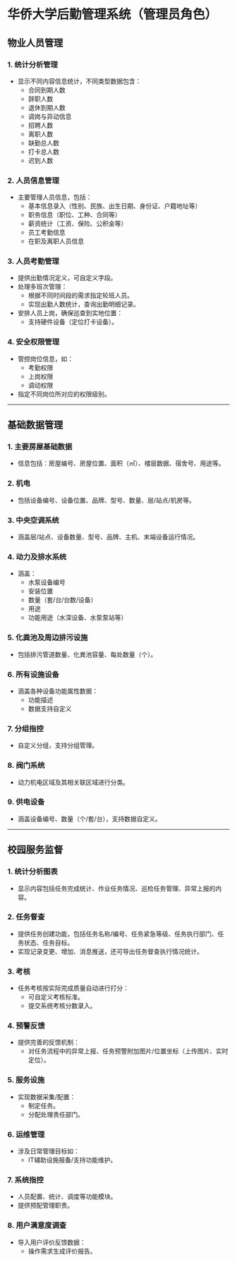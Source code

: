 # 华侨大学后勤管理系统（管理员角色）

## 物业人员管理

### 1. 统计分析管理

- 显示不同内容信息统计，不同类型数据包含：
    - 合同到期人数
    - 辞职人数
    - 退休到期人数
    - 调岗与异动信息
    - 招聘人数
    - 离职人数
    - 缺勤总人数
    - 打卡总人数
    - 迟到人数

### 2. 人员信息管理

- 主要管理人员信息，包括：
    - 基本信息录入（性别、民族、出生日期、身份证、户籍地址等）
    - 职务信息（职位、工种、合同等）
    - 薪资统计（工资、保险、公积金等）
    - 员工考勤信息
    - 在职及离职人员信息

### 3. 人员考勤管理

- 提供出勤情况定义，可自定义字段。
- 处理多班次管理：
    - 根据不同时间段的需求指定轮班人员。
    - 实现出勤人数统计，查询出勤明细记录。
- 安排人员上岗，确保巡查到实地位置：
    - 支持硬件设备（定位打卡设备）。

### 4. 安全权限管理

- 管控岗位信息，如：
    - 考勤权限
    - 上岗权限
    - 调动权限
- 指定不同岗位所对应的权限级别。

---

## 基础数据管理

### 1. 主要房屋基础数据

- 信息包括：房屋编号、房屋位置、面积（㎡）、楼层数据、宿舍号、用途等。

### 2. 机电

- 包括设备编号、设备位置、品牌、型号、数量、层/站点/机房等。

### 3. 中央空调系统

- 涵盖层/站点、设备数量、型号、品牌、主机、末端设备运行情况。

### 4. 动力及排水系统

- 涵盖：
    - 水泵设备编号
    - 安装位置
    - 数量（套/台/台数/设备）
    - 用途
    - 功能用途（水深设备、水泵泵站等）

### 5. 化粪池及周边排污设施

- 包括排污管道数量、化粪池容量、每处数量（个）。

### 6. 所有设施设备

- 涵盖各种设备功能属性数据：
    - 功能描述
    - 数据支持自定义

### 7. 分组指控

- 自定义分组，支持分组管理。

### 8. 阀门系统

- 动力机电区域及其相关联区域进行分类。

### 9. 供电设备

- 涵盖设备编号、数量（个/套/台），支持数据自定义。

---

## 校园服务监督

### 1. 统计分析图表

- 显示内容包括任务完成统计、作业任务情况、巡检任务管理、异常上报的内容。

### 2. 任务督查

- 提供任务创建功能，包括任务名称/编号、任务紧急等级、任务执行部门、任务状态、任务目标。
- 实现记录变更、增加、消息推送，还可导出任务督查执行情况统计。

### 3. 考核

- 任务考核按实际完成质量自动进行打分：
    - 可自定义考核标准。
    - 提交系统考核分数录入。

### 4. 预警反馈

- 提供完善的反馈机制：
    - 对任务流程中的异常上报、任务预警附加图片/位置坐标（上传图片、实时定位）。

### 5. 服务设施

- 实现数据采集/配置：
    - 制定任务。
    - 分配处理责任部门。

### 6. 运维管理

- 涉及日常管理目标如：
    - IT辅助设施报备/支持功能维护。

### 7. 系统指控

- 人员配置、统计、调度等功能模块。
- 提供预配管理职责。

### 8. 用户满意度调查

- 导入用户评价反馈数据：
    - 操作需求生成评价报告。
